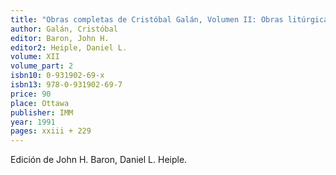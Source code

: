 ```yaml
---
title: "Obras completas de Cristóbal Galán, Volumen II: Obras litúrgicas, Segunda Parte"
author: Galán, Cristóbal
editor: Baron, John H.
editor2: Heiple, Daniel L.
volume: XII
volume_part: 2
isbn10: 0-931902-69-x
isbn13: 978-0-931902-69-7
price: 90
place: Ottawa
publisher: IMM
year: 1991
pages: xxiii + 229
---
```

Edición de John H. Baron, Daniel L. Heiple.
